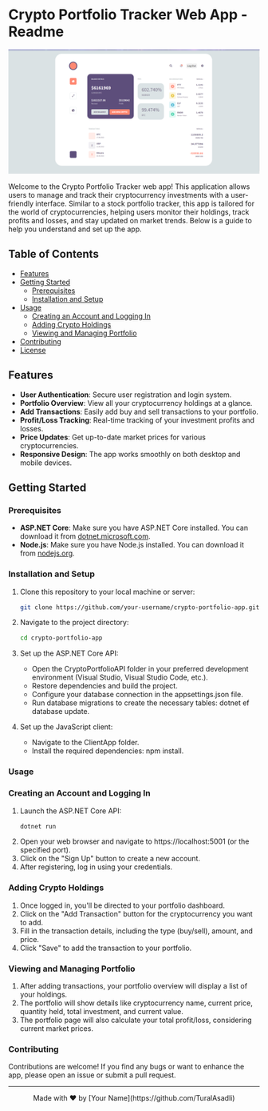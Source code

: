# Crypto Portfolio Tracker Web App - Readme

![App Screenshot](screenshot.png)

Welcome to the Crypto Portfolio Tracker web app! This application allows users to manage and track their cryptocurrency investments with a user-friendly interface. Similar to a stock portfolio tracker, this app is tailored for the world of cryptocurrencies, helping users monitor their holdings, track profits and losses, and stay updated on market trends. Below is a guide to help you understand and set up the app.

## Table of Contents

- [Features](#features)
- [Getting Started](#getting-started)
  - [Prerequisites](#prerequisites)
  - [Installation and Setup](#installation-and-setup)
- [Usage](#usage)
  - [Creating an Account and Logging In](#creating-an-account-and-logging-in)
  - [Adding Crypto Holdings](#adding-crypto-holdings)
  - [Viewing and Managing Portfolio](#viewing-and-managing-portfolio)
- [Contributing](#contributing)
- [License](#license)

## Features

- **User Authentication**: Secure user registration and login system.
- **Portfolio Overview**: View all your cryptocurrency holdings at a glance.
- **Add Transactions**: Easily add buy and sell transactions to your portfolio.
- **Profit/Loss Tracking**: Real-time tracking of your investment profits and losses.
- **Price Updates**: Get up-to-date market prices for various cryptocurrencies.
- **Responsive Design**: The app works smoothly on both desktop and mobile devices.

## Getting Started

### Prerequisites

- **ASP.NET Core**: Make sure you have ASP.NET Core installed. You can download it from [dotnet.microsoft.com](https://dotnet.microsoft.com/download).
- **Node.js**: Make sure you have Node.js installed. You can download it from [nodejs.org](https://nodejs.org/).

### Installation and Setup

1. Clone this repository to your local machine or server:

   ```bash
   git clone https://github.com/your-username/crypto-portfolio-app.git

2. Navigate to the project directory:
   ```bash
   cd crypto-portfolio-app

3. Set up the ASP.NET Core API:
    - Open the CryptoPortfolioAPI folder in your preferred development environment (Visual Studio, Visual Studio Code, etc.).
    - Restore dependencies and build the project.
    - Configure your database connection in the appsettings.json file.
    - Run database migrations to create the necessary tables: dotnet ef database update.

4. Set up the JavaScript client:
    - Navigate to the ClientApp folder.
    - Install the required dependencies: npm install.

### Usage 
### Creating an Account and Logging In
1. Launch the ASP.NET Core API:
    ```bash
    dotnet run

2. Open your web browser and navigate to https://localhost:5001 (or the specified port).
3. Click on the "Sign Up" button to create a new account.
4. After registering, log in using your credentials.

### Adding Crypto Holdings
1. Once logged in, you'll be directed to your portfolio dashboard.
2. Click on the "Add Transaction" button for the cryptocurrency you want to add.
3. Fill in the transaction details, including the type (buy/sell), amount, and price.
4. Click "Save" to add the transaction to your portfolio.


### Viewing and Managing Portfolio
1. After adding transactions, your portfolio overview will display a list of your holdings.
2. The portfolio will show details like cryptocurrency name, current price, quantity held, total investment, and current value.
3. The portfolio page will also calculate your total profit/loss, considering current market prices.

### Contributing

Contributions are welcome! If you find any bugs or want to enhance the app, please open an issue or submit a pull request.

---

<p align="center">
  Made with ❤️ by [Your Name](https://github.com/TuralAsadli)
</p>